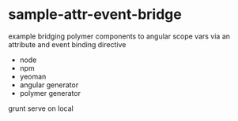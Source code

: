 sample-attr-event-bridge
========================

example bridging polymer components to angular scope vars via an attribute and event binding directive

 * node
 * npm
 * yeoman
 * angular generator
 * polymer generator

grunt serve on local
